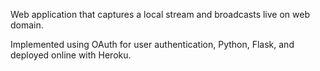 Web application that captures a local stream and broadcasts live on web domain.

Implemented using OAuth for user authentication, Python, Flask, and deployed online with Heroku.
